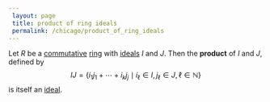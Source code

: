 ```yaml
---
 layout: page
 title: product of ring ideals
 permalink: /chicago/product_of_ring_ideals
---
```

Let $R$ be a [commutative](https://mathgloss.github.io/MathGloss/commutative) [ring](https://mathgloss.github.io/MathGloss/ring) with [ideals](https://mathgloss.github.io/MathGloss/ring_ideal) $I$ and $J$. Then the **product** of $I$ and $J$, defined by $$IJ= \{i_1j_1+\cdots + i_kj_j \mid i_\ell\in I,j_\ell\in J, \ell \in \mathbb N\}$$ is itself an [ideal](https://mathgloss.github.io/MathGloss/###########ideal).

